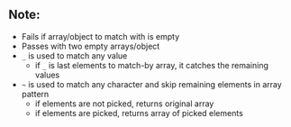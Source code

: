 ## Note:

- Fails if array/object to match with is empty
- Passes with two empty arrays/object
- `_` is used to match any value
  - if `_` is last elements to match-by array, it catches the remaining values
- `~` is used to match any character and skip remaining elements in array pattern
  - if elements are not picked, returns original array
  - if elements are picked, returns array of picked elements

